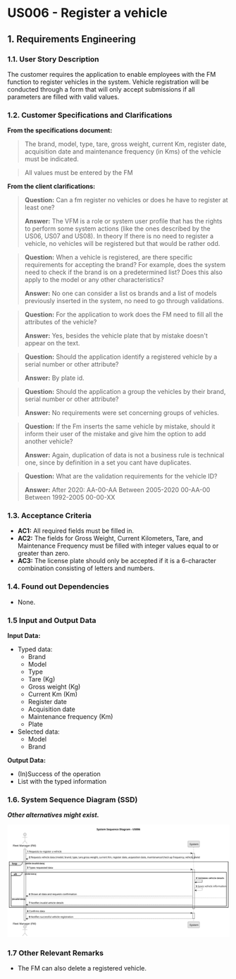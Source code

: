 # US006 - Register a vehicle


## 1. Requirements Engineering

### 1.1. User Story Description

The customer requires the application to enable employees with the FM function to register vehicles in the system. Vehicle registration will be conducted through a form that will only accept submissions if all parameters are filled with valid values.

### 1.2. Customer Specifications and Clarifications 

**From the specifications document:**

> The brand, model, type, tare, gross weight, current Km, register date, acquisition date and maintenance frequency (in Kms) of the vehicle must be indicated.
>

> All values must be entered by the FM
> 

**From the client clarifications:**

> **Question:** Can a fm register no vehicles or does he have to register at least one?
> 
> **Answer:** The VFM is a role or system user profile that has the rights to perform some system actions (like the ones described by the US06, US07 and US08).
In theory If there is no need to register a vehicle, no vehicles will be registered but that would be rather odd.

> **Question:** When a vehicle is registered, are there specific requirements for accepting the brand? For example, does the system need to check if the brand is on a predetermined list? Does this also apply to the model or any other characteristics?
>
> **Answer:** No one can consider a list os brands and a list of models previously inserted in the system, no need to go through validations.

> **Question:** For the application to work does the FM need to fill all the attributes of the vehicle?
>
> **Answer:** Yes, besides the vehicle plate that by mistake doesn't appear on the text. 

> **Question:** Should the application identify a registered vehicle by a serial number or other attribute?
>
> **Answer:** By plate id.

> **Question:** Should the application a group the vehicles by their brand, serial number or other attribute?
>
> **Answer:** No requirements were set concerning groups of vehicles.

> **Question:** If the Fm inserts the same vehicle by mistake, should it inform their user of the mistake and give him the option to add another vehicle?
>
> **Answer:** Again, duplication of data is not a business rule is technical one, since by definition in a set you cant have duplicates.

> **Question:** What are the validation requirements for the vehicle ID?
>
> **Answer:** After 2020: AA-00-AA Between 2005-2020 00-AA-00 Between 1992-2005 00-00-XX
>
### 1.3. Acceptance Criteria

* **AC1:** All required fields must be filled in.
* **AC2:** The fields for Gross Weight, Current Kilometers, Tare, and Maintenance Frequency must be filled with integer values equal to or greater than zero.
* **AC3:** The license plate should only be accepted if it is a 6-character combination consisting of letters and numbers.
### 1.4. Found out Dependencies

* None.

### 1.5 Input and Output Data

**Input Data:**

* Typed data:
    * Brand
    * Model
    * Type
    * Tare (Kg)
    * Gross weight (Kg)
    * Current Km (Km)
    * Register date
    * Acquisition date
    * Maintenance frequency (Km)
    * Plate
* Selected data:
  * Model
  * Brand

**Output Data:**

* (In)Success of the operation
* List with the typed information

### 1.6. System Sequence Diagram (SSD)

**_Other alternatives might exist._**



![System Sequence Diagram - Alternative One](svg/us006-system-sequence-diagram-alternative-one-System_Sequence_Diagram___US006.svg)

### 1.7 Other Relevant Remarks

* The FM can also delete a registered vehicle.